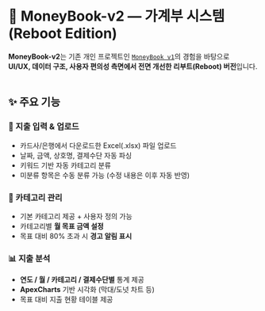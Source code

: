 # 💸 MoneyBook-v2 — 가계부 시스템 (Reboot Edition)

**MoneyBook-v2**는 기존 개인 프로젝트인 [`MoneyBook v1`](https://github.com/yourname/moneybook-v1)의 경험을 바탕으로  
**UI/UX, 데이터 구조, 사용자 편의성 측면에서 전면 개선한 리부트(Reboot) 버전**입니다.<br><br>

## ✨ 주요 기능

### 🧾 지출 입력 & 업로드
- 카드사/은행에서 다운로드한 Excel(.xlsx) 파일 업로드
- 날짜, 금액, 상호명, 결제수단 자동 파싱
- 키워드 기반 자동 카테고리 분류
- 미분류 항목은 수동 분류 가능 (수정 내용은 이후 자동 반영)<br>

### 📂 카테고리 관리
- 기본 카테고리 제공 + 사용자 정의 가능
- 카테고리별 **월 목표 금액 설정**
- 목표 대비 80% 초과 시 **경고 알림 표시**<br>

### 📊 지출 분석
- **연도 / 월 / 카테고리 / 결제수단별** 통계 제공
- **ApexCharts** 기반 시각화 (막대/도넛 차트 등)
- 목표 대비 지출 현황 테이블 제공<br>
